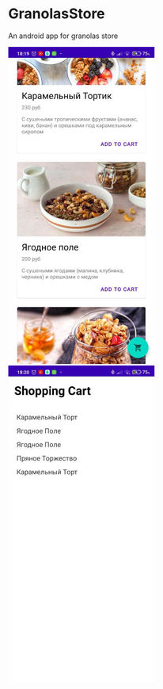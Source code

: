 # GranolasStore
An android app for granolas store


![Granolas List](Readme/Granolas&#32;List.png)
![Shopping Cart](Readme/Shopping&#32;Cart.png)
